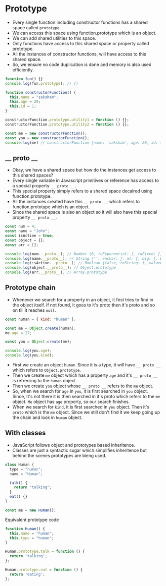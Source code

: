 
# Prototype

- Every single function including constructor functions has a shared space called `prototype`.
- We can access this space using function.prototype which is an object.
- We can add shared utilities to this space.
- Only functions have access to this shared space or property called prototype.
- All the instances of constructor functions, will have access to this shared space.
- So, we ensure no code duplication is done and memory is also used efficiently.

``` javascript
function fun() {}
console.log(fun.prototype); // {}

function constructorFunction() {
  this.name = "saksham";
  this.age = 20;
  this.id = 1;
}

constructorFunction.prototype.utility1 = function () {};
constructorFunction.prototype.utility2 = function () {};

const me = new constructorFunction();
const you = new constructorFunction();
console.log(me) // constructorFunction {name: 'saksham', age: 20, id: 1}
```

## __ proto __

- Okay, we have a shared space but how do the instances get access to this shared spaces?
- Every single variable in Javascript primitives or reference has access to a special property `__ proto __`.
- This special property simply refers to a shared space decalred using function.prototype.
- All the instances created have this `__ proto __` which refers to function.prototype which is an object.
- Since the shared space is also an object so it will also have this special property `__ proto __`.

``` javascript
const num = 4;
const name = "John";
const isActive = true;
const object = {};
const arr = [];

console.log(num.__proto__); // Number {0, toExponential: ƒ, toFixed: ƒ, toPrecision: ƒ, toString: ƒ, …} Number.prototype
console.log(name.__proto__); // String {'', anchor: ƒ, at: ƒ, big: ƒ, blink: ƒ, …} String.prototype
console.log(isActive.__proto__); // Boolean {false, toString: ƒ, valueOf: ƒ} Boolean.prototype
console.log(object.__proto__); // Object.prototype
console.log(arr.__proto__); // Array.prototype


```

## Prototype chain

- Whenever we search for a property in an object, it first tries to find in the object itself. If not found, it goes to it's proto then it's proto and so on till it reaches `null`.

``` javascript
const human = { kind: "human" };

const me = Object.create(human);
me.age = 27;

const you = Object.create(me);

console.log(you.age);
console.log(you.kind);

```

- First we create an object `human`. Since it is a type, it will have `__ proto __` which refers to `Object.prototype`.
- Then we create `me` object which has a property `age` and it's `__ proto __` is refrerring to the `human` object.
- Then we create `you` object whose `__ proto __` refers to the `me` object.
- So, when we search for `age` in `you`, it is first searched in `you` object. Since, It's not there it is then searched in it's proto which refers to the `me` object. `Me` object has `age` property, so our search finishes.
- When we search for `kind`, it is first searched in `you` object. Then it's `proto` which is the `me` object. Since we still don't find it we keep going up the chain and look in `human` object.


## With classes

- JavaScript follows object and prototypes based inheritence.
- Classes are just a syntactic sugar which simplifies inheritence but behind the scenes prototypes are bieng used.

``` javascript
class Human {
  type = "human";
  name = "Human";

  talk() {
    return "talking";
  }
  eat() {}
}

const me = new Human();
```

Equivalent prototype code

``` javascript
function Human() {
  this.name = "human";
  this.type = "human";
}

Human.prototype.talk = function () {
  return 'talking';
};

Human.prototype.eat = function () {
  return 'eating';
};
```
